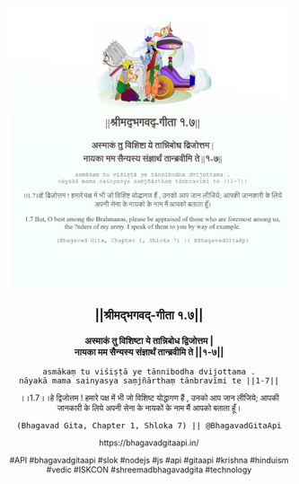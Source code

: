 <img src="../../asset/BG_1_7.png"/>
<center><h2>||श्रीमद्‍भगवद्‍-गीता १.७||</h2>
<h3>अस्माकं तु विशिष्टा ये तान्निबोध द्विजोत्तम |<br/>नायका मम सैन्यस्य संज्ञार्थं तान्ब्रवीमि ते ||१-७||</h3>
<pre>asmākaṃ tu viśiṣṭā ye tānnibodha dvijottama .<br/>nāyakā mama sainyasya saṃjñārthaṃ tānbravīmi te ||1-7||</pre>
<p>।।1.7।।हे द्विजोत्तम ! हमारे पक्ष में भी जो विशिष्ट योद्धागण हैं , उनको आप जान लीजिये; आपकी जानकारी के लिये अपनी सेना के नायकों के नाम मैं आपको बताता हूँ।</p>
<pre>(Bhagavad Gita, Chapter 1, Shloka 7) || @BhagavadGitaApi</pre><p>https://bhagavadgitaapi.in/</p><p>#API #bhagavadgitaapi #slok #nodejs #js #api #gitaapi #krishna #hinduism #vedic #ISKCON #shreemadbhagavadgita #technology</p></center>